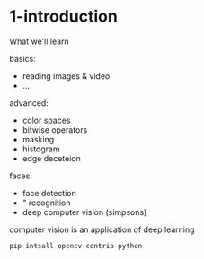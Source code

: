 # 1-introduction

What we'll learn

basics:
- reading images & video
- ...

advanced:
- color spaces
- bitwise operators
- masking  
- histogram 
- edge deceteion

faces:
- face detection
- " recognition
- deep computer vision (simpsons)

computer vision is an application of deep learning

```python
pip intsall opencv-contrib-python
```